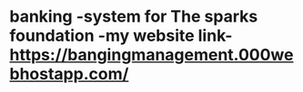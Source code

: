 # banking -system for The sparks foundation -my website link-https://bangingmanagement.000webhostapp.com/
 
